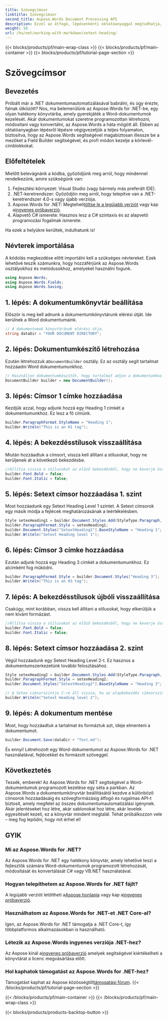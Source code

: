 ```yaml
---
title: Szövegcímsor
linktitle: Szövegcímsor
second_title: Aspose.Words Document Processing API
description: Ezzel az átfogó, lépésenkénti oktatóanyaggal megtudhatja, hogyan használhatja az Aspose.Words for .NET-et Word-dokumentumok létrehozásának és formázásának automatizálására.
weight: 10
url: /hu/net/working-with-markdown/setext-heading/
---
```


{{< blocks/products/pf/main-wrap-class >}}
{{< blocks/products/pf/main-container >}}
{{< blocks/products/pf/tutorial-page-section >}}

# Szövegcímsor

## Bevezetés

Próbált már a .NET dokumentumautomatizálásával babrálni, és úgy érezte, falnak ütközött? Nos, ma belemerülünk az Aspose.Words for .NET-be, egy olyan hatékony könyvtárba, amely gyerekjáték a Word-dokumentumok kezelését. Akár dokumentumokat szeretne programozottan létrehozni, módosítani vagy konvertálni, az Aspose.Words a háta mögött áll. Ebben az oktatóanyagban lépésről lépésre végigvezetjük a teljes folyamaton, biztosítva, hogy az Aspose.Words segítségével magabiztosan illessze be a mezőket a Field Builder segítségével, és profi módon kezelje a körlevél-címblokkokat.

## Előfeltételek

Mielőtt belevágnánk a kódba, győződjünk meg arról, hogy mindennel rendelkezünk, amire szükségünk van:

1. Fejlesztési környezet: Visual Studio (vagy bármely más preferált IDE).
2. .NET-keretrendszer: Győződjön meg arról, hogy telepítve van a .NET-keretrendszer 4.0-s vagy újabb verziója.
3.  Aspose.Words for .NET: Megteheti[töltse le a legújabb verziót](https://releases.aspose.com/words/net/) vagy kap a[ingyenes próbaverzió](https://releases.aspose.com/).
4. Alapvető C# ismerete: Hasznos lesz a C# szintaxis és az alapvető programozási fogalmak ismerete.

Ha ezek a helyükre kerültek, indulhatunk is!

## Névterek importálása

A kódolás megkezdése előtt importálni kell a szükséges névtereket. Ezek lehetővé teszik számunkra, hogy hozzáférjünk az Aspose.Words osztályokhoz és metódusokhoz, amelyeket használni fogunk.

```csharp
using Aspose.Words;
using Aspose.Words.Fields;
using Aspose.Words.Saving;
```

## 1. lépés: A dokumentumkönyvtár beállítása

Először is meg kell adnunk a dokumentumkönyvtárunk elérési útját. Ide kerülnek a Word dokumentumaink.

```csharp
// A dokumentumok könyvtárának elérési útja.
string dataDir = "YOUR DOCUMENT DIRECTORY";
```

## 2. lépés: Dokumentumkészítő létrehozása

 Ezután létrehozzuk a`DocumentBuilder` osztály. Ez az osztály segít tartalmat hozzáadni Word dokumentumunkhoz.

```csharp
// Használjon dokumentumkészítőt, hogy tartalmat adjon a dokumentumhoz.
DocumentBuilder builder = new DocumentBuilder();
```

## 3. lépés: Címsor 1 címke hozzáadása

Kezdjük azzal, hogy adjunk hozzá egy Heading 1 címkét a dokumentumunkhoz. Ez lesz a fő címünk.

```csharp
builder.ParagraphFormat.StyleName = "Heading 1";
builder.Writeln("This is an H1 tag");
```

## 4. lépés: A bekezdésstílusok visszaállítása

Miután hozzáadtuk a címsort, vissza kell állítani a stílusokat, hogy ne kerüljenek át a következő bekezdésbe.

```csharp
//Állítsa vissza a stílusokat az előző bekezdésből, hogy ne keverje össze a stílusokat a bekezdések között.
builder.Font.Bold = false;
builder.Font.Italic = false;
```

## 5. lépés: Setext címsor hozzáadása 1. szint

Most hozzáadunk egy Setext Heading Level 1 szintet. A Setext címsorok egy másik módja a fejlécek meghatározásának a leértékelésben.

```csharp
Style setexHeading1 = builder.Document.Styles.Add(StyleType.Paragraph, "SetextHeading1");
builder.ParagraphFormat.Style = setexHeading1;
builder.Document.Styles["SetextHeading1"].BaseStyleName = "Heading 1";
builder.Writeln("Setext Heading level 1");
```

## 6. lépés: Címsor 3 címke hozzáadása

Ezután adjunk hozzá egy Heading 3 címkét a dokumentumunkhoz. Ez alcímként fog működni.

```csharp
builder.ParagraphFormat.Style = builder.Document.Styles["Heading 3"];
builder.Writeln("This is an H3 tag");
```

## 7. lépés: A bekezdésstílusok újbóli visszaállítása

Csakúgy, mint korábban, vissza kell állítani a stílusokat, hogy elkerüljük a nem kívánt formázást.

```csharp
//Állítsa vissza a stílusokat az előző bekezdésből, hogy ne keverje össze a stílusokat a bekezdések között.
builder.Font.Bold = false;
builder.Font.Italic = false;
```

## 8. lépés: Setext címsor hozzáadása 2. szint

Végül hozzáadunk egy Setext Heading Level 2-t. Ez hasznos a dokumentumszerkezetünk további felosztásához.

```csharp
Style setexHeading2 = builder.Document.Styles.Add(StyleType.Paragraph, "SetextHeading2");
builder.ParagraphFormat.Style = setexHeading2;
builder.Document.Styles["SetextHeading2"].BaseStyleName = "Heading 3";

// A Setex címsorszintje 2-re áll vissza, ha az alapbekezdés címsorszintje nagyobb, mint 2.
builder.Writeln("Setext Heading level 2");
```

## 9. lépés: A dokumentum mentése

Most, hogy hozzáadtuk a tartalmat és formáztuk azt, ideje elmenteni a dokumentumot.

```csharp
builder.Document.Save(dataDir + "Test.md");
```

És ennyi! Létrehozott egy Word-dokumentumot az Aspose.Words for .NET használatával, fejlécekkel és formázott szöveggel.

## Következtetés

Tessék, emberek! Az Aspose.Words for .NET segítségével a Word-dokumentumok programozott kezelése egy séta a parkban. Az Aspose.Words a dokumentumkönyvtár beállításától kezdve a különböző címsorok hozzáadásáig és szövegformázásig átfogó és rugalmas API-t biztosít, amely megfelel az összes dokumentumautomatizálási igénynek. Akár jelentéseket hoz létre, akár sablonokat hoz létre, akár levelek egyesítését kezeli, ez a könyvtár mindent megtalál. Tehát próbálkozzon vele – meg fog lepődni, hogy mit érhet el!

## GYIK

### Mi az Aspose.Words for .NET?
Az Aspose.Words for .NET egy hatékony könyvtár, amely lehetővé teszi a fejlesztők számára Word-dokumentumok programozott létrehozását, módosítását és konvertálását C# vagy VB.NET használatával.

### Hogyan telepíthetem az Aspose.Words for .NET fájlt?
 A legújabb verziót letöltheti a[Aspose honlapja](https://releases.aspose.com/words/net/) vagy kap a[ingyenes próbaverzió](https://releases.aspose.com/).

### Használhatom az Aspose.Words for .NET-et .NET Core-al?
Igen, az Aspose.Words for .NET támogatja a .NET Core-t, így többplatformos alkalmazásokban is használható.

### Létezik az Aspose.Words ingyenes verziója .NET-hez?
 Az Aspose kínál a[ingyenes próbaverzió](https://releases.aspose.com/) amelyek segítségével kiértékelheti a könyvtárat a licenc megvásárlása előtt.

### Hol kaphatok támogatást az Aspose.Words for .NET-hez?
 Támogatást kaphat az Aspose közösségtől[támogatási fórum](https://forum.aspose.com/c/words/8).
{{< /blocks/products/pf/tutorial-page-section >}}

{{< /blocks/products/pf/main-container >}}
{{< /blocks/products/pf/main-wrap-class >}}

{{< blocks/products/products-backtop-button >}}
